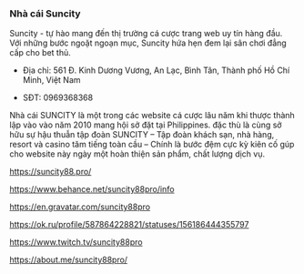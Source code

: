 ### Nhà cái Suncity

Suncity - tự hào mang đến thị trường cá cược trang web uy tín hàng đầu. Với những bước ngoặt ngoạn mục, Suncity hứa hẹn đem lại sân chơi đẳng cấp cho bet thủ.

- Địa chỉ: 561 Đ. Kinh Dương Vương, An Lạc, Bình Tân, Thành phố Hồ Chí Minh, Việt Nam

- SĐT: 0969368368

Nhà cái SUNCITY là một trong các website cá cược lâu năm khi thược thành lập vào vào năm 2010 mang hội sở đặt tại Philippines. đặc thù là cùng sở hữu sự hậu thuẫn tập đoàn SUNCITY – Tập đoàn khách sạn, nhà hàng, resort và casino tăm tiếng toàn cầu – Chính là bước đệm cực kỳ kiên cố gúp cho website này ngày một hoàn thiện sản phẩm, chất lượng dịch vụ.

https://suncity88.pro/

https://www.behance.net/suncity88pro/info

https://en.gravatar.com/suncity88pro

https://ok.ru/profile/587864228821/statuses/156186444355797

https://www.twitch.tv/suncity88pro

https://about.me/suncity88pro/
